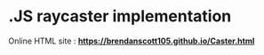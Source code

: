 # .JS raycaster implementation

Online HTML site :
**https://brendanscott105.github.io/Caster.html**
